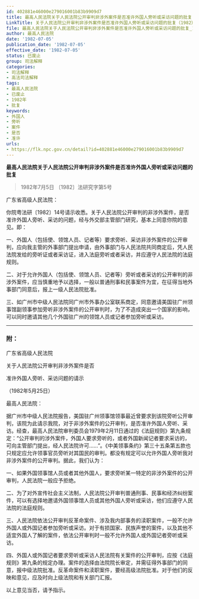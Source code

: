 ```yaml
---
id: 402881e46000e279016001b83b9909d7
title: 最高人民法院关于人民法院公开审判非涉外案件是否准许外国人旁听或采访问题的批复
LinkTitle: 关于人民法院公开审判非涉外案件是否准许外国人旁听或采访问题的批复（1982）
file: 最高人民法院关于人民法院公开审判非涉外案件是否准许外国人旁听或采访问题的批复_19820705_402881e46000e279016001b83b9909d7.docx
author: 最高人民法院
date: '1982-07-05'
publication_date: '1982-07-05'
effective_date: '1982-07-05'
status: 已废止
group: 司法解释
categories:
- 司法解释
- 高法司法解释
tags:
- 最高人民法院
- 已废止
- 1982年
- 批复
keywords:
- 外国人
- 旁听
- 案件
- 是否
- 准许
urls:
- https://flk.npc.gov.cn/detail?id=402881e46000e279016001b83b9909d7
---
```


**最高人民法院关于人民法院公开审判非涉外案件是否准许外国人旁听或采访问题的批复**

> 1982年7月5日 〔1982〕法研究字第5号

广东省高级人民法院：

你院粤法研〔1982〕14号请示收悉。关于人民法院公开审判的非涉外案件，是否准许外国人旁听、采访的问题，经与外交部主管部门研究，基本上同意你院的意见。即：

一、外国人（包括使、领馆人员、记者等）要求旁听、采访非涉外案件的公开审判，应向我主管的外事部门提出申请，由外事部门与人民法院共同商定后，凭人民法院发给的旁听证或者采访证，进入法庭旁听或者采访，并应遵守人民法院的法庭规则。

二、对于允许外国人（包括使、领馆人员、记者等）旁听或者采访的公开审判的非涉外案件，应当慎重地予以选择，一般以普通刑事和民事案件为宜，在征得当地外事部门同意后，报上一级人民法院批准。

三、如广州市中级人民法院同广州市外事办公室联系商定，同意邀请美国驻广州领事馆副领事参加旁听非涉外案件的公开审判时，为了不造成突出一个国家的影响，可以同时邀请其他几个外国驻广州的领馆人员或记者参加旁听或采访。

---

### 附：

广东省高级人民法院

关于人民法院公开审判非涉外案件是否

准许外国人旁听、采访问题的请示

（1982年5月25日）

最高人民法院：

据广州市中级人民法院报告，美国驻广州领事馆领事最近曾要求到该院旁听公开审判，该院为此请示我院，对于非涉外案件的公开审判，是否准许外国人旁听、采访。经查，最高人民法院审判委员会1979年2月11日通过的《法庭规则》第九条规定：“公开审判的涉外案件，外国人要求旁听的，或者外国新闻记者要求采访的，可向主管部门提出，经人民法院许可……”。《中美领事条约》第三十五条第五款也只规定应允许领事官员旁听对其国民的审判。都没有规定可以允许外国人旁听我对非涉外案件的公开审判。据此，我们认为：

一、如果外国领事馆人员或者其他外国人，要求旁听某一特定的非涉外案件的公开审判，人民法院一般应予拒绝。

二、为了对外宣传社会主义法制，人民法院公开审判普通刑事、民事和经济纠纷案件，可以有选择地邀请外国领事馆人员或其他外国人旁听或采访，他们应遵守人民法院的法庭规则。

三、人民法院依法公开审判反革命案件、涉及我内部事务的渎职案件，一般不允许外国人或外国记者参加旁听或采访。对于有损国家、民族声誉的案件，以及其他不适宜外国人了解的案件，依法公开审判时一般不允许外国人或外国记者旁听或采访。

四、外国人或外国记者要求旁听或采访人民法院有关案件的公开审判，应按《法庭规则》第九条的规定办理。案件的选择由法院院长审定，并需征得外事部门的同意，报中级法院批准。反革命案件和渎职案件，要经高级法院批准。对于他们的反映和意见，应及时向上级法院和有关部门汇报。

以上意见当否，请予指示。
